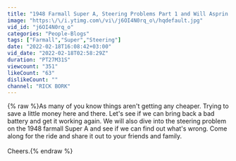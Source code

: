 ```yaml
---
title: "1948 Farmall Super A, Steering Problems Part 1 and Will Asprin Fix a Battery?"
image: "https:\/\/i.ytimg.com\/vi\/j6OI4N0rq_o\/hqdefault.jpg"
vid_id: "j6OI4N0rq_o"
categories: "People-Blogs"
tags: ["Farmall","Super","Steering"]
date: "2022-02-18T16:08:42+03:00"
vid_date: "2022-02-18T02:58:29Z"
duration: "PT27M31S"
viewcount: "351"
likeCount: "63"
dislikeCount: ""
channel: "RICK BORK"
---
```

{% raw %}As many of you know things aren't getting any cheaper. Trying to save a little money here and there. Let's see if we can bring back a bad battery and get it working again. We will also dive into the steering problem on the 1948 farmall Super A and see if we can find out what's wrong. Come along for the ride and share it out to your friends and family. <br /><br />Cheers.{% endraw %}
